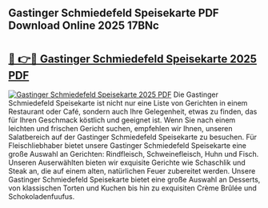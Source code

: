 ## Gastinger Schmiedefeld Speisekarte PDF Download Online 2025 17BNc

# <h2><a href="http://gce5kh.nevu.top/?p=Gastinger+Schmiedefeld+Speisekarte">🔗 👉🔴 Gastinger Schmiedefeld Speisekarte 2025 PDF</a></h2>

[![Gastinger Schmiedefeld Speisekarte 2025 PDF](https://i.imgur.com/dBaPXMq.png)](http://gce5kh.nevu.top/?p=Gastinger+Schmiedefeld+Speisekarte)
Die Gastinger Schmiedefeld Speisekarte ist nicht nur eine Liste von Gerichten in einem Restaurant oder Café, sondern auch Ihre Gelegenheit, etwas zu finden, das für Ihren Geschmack köstlich und geeignet ist. Wenn Sie nach einem leichten und frischen Gericht suchen, empfehlen wir Ihnen, unseren Salatbereich auf der Gastinger Schmiedefeld Speisekarte zu besuchen. Für Fleischliebhaber bietet unsere Gastinger Schmiedefeld Speisekarte eine große Auswahl an Gerichten: Rindfleisch, Schweinefleisch, Huhn und Fisch. Unseren Auserwählten bieten wir exquisite Gerichte wie Schaschlik und Steak an, die auf einem alten, natürlichen Feuer zubereitet werden. Unsere Gastinger Schmiedefeld Speisekarte bietet eine große Auswahl an Desserts, von klassischen Torten und Kuchen bis hin zu exquisiten Crème Brûlée und Schokoladenfuufus.
